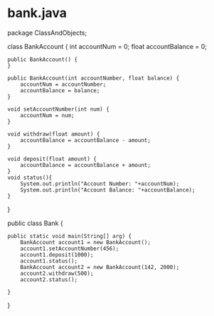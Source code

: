 # bank.java

package ClassAndObjects;

class BankAccount {
	int accountNum = 0;
	float accountBalance = 0;

	public BankAccount() {
	}

	public BankAccount(int accountNumber, float balance) {
		accountNum = accountNumber;
		accountBalance = balance;
	}

	void setAccountNumber(int num) {
		accountNum = num;
	}

	void withdraw(float amount) {
		accountBalance = accountBalance - amount;
	}

	void deposit(float amount) {
		accountBalance = accountBalance + amount;
	}
	void status(){
		System.out.println("Account Number: "+accountNum);
		System.out.println("Account Balance: "+accountBalance);
	}
}

public class Bank {

	public static void main(String[] arg) {
		BankAccount account1 = new BankAccount();
		account1.setAccountNumber(456);
		account1.deposit(1000);
		account1.status();
		BankAccount account2 = new BankAccount(142, 2000);
		account2.withdraw(500);
		account2.status();
		
	}
}
